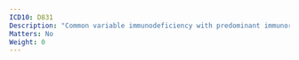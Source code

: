 ```yaml
---
ICD10: D831
Description: "Common variable immunodeficiency with predominant immunoregulatory T-cell disorders"
Matters: No
Weight: 0
---
```


